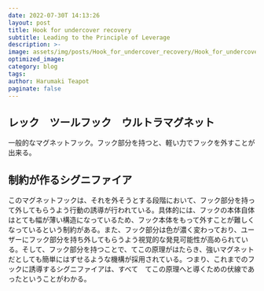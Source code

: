 ```yaml
---
date: 2022-07-30T 14:13:26
layout: post
title: Hook for undercover recovery
subtitle: Leading to the Principle of Leverage
description: >-
image: assets/img/posts/Hook_for_undercover_recovery/Hook_for_undercover_recovery.png
optimized_image: 
category: blog
tags: 
author: Harumaki Teapot
paginate: false
---
```


## レック　ツールフック　ウルトラマグネット

一般的なマグネットフック。フック部分を持つと、軽い力でフックを外すことが出来る。

## 制約が作るシグニファイア

このマグネットフックは、それを外そうとする段階において、フック部分を持って外してもらうよう行動の誘導が行われている。具体的には、フックの本体自体はとても幅が薄い構造になっているため、フック本体をもって外すことが難しくなっているという制約がある。また、フック部分は色が濃く変わっており、ユーザーにフック部分を持ち外してもらうよう視覚的な発見可能性が高められている。そして、フック部分を持つことで、てこの原理がはたらき、強いマグネットだとしても簡単にはずせるような機構が採用されている。つまり、これまでのフックに誘導するシグニファイアは、すべて　てこの原理へと導くための伏線であったということがわかる。